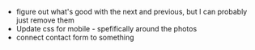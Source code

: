 * figure out what's good with the next and previous, but I can probably just remove them 
* Update css for mobile - spefifically around the photos
* connect contact form to something

